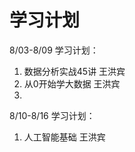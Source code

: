 # 学习计划

8/03-8/09  学习计划：

1. 数据分析实战45讲    王洪宾 
2. 从0开始学大数据      王洪宾
3. 



8/10-8/16  学习计划：

1.  人工智能基础   王洪宾 

    

